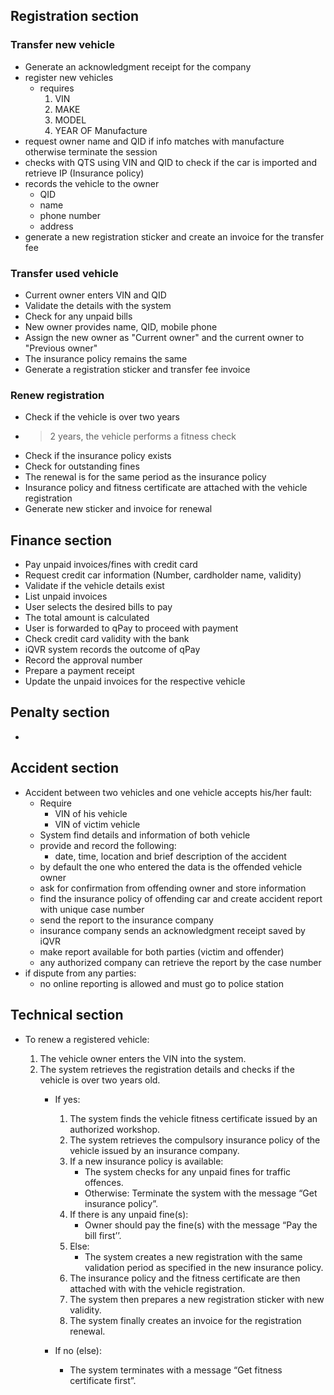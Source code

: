 ## Registration section

###  Transfer new vehicle
- Generate an  acknowledgment receipt for the company
- register new vehicles 
  - requires 
    1. VIN 
    2. MAKE
    3. MODEL
    4. YEAR OF Manufacture
- request owner name and QID if info matches with manufacture otherwise terminate the session
- checks with QTS using VIN and QID to check if the car is imported and retrieve IP (Insurance policy)
- records the vehicle to the owner 
	- QID
	- name
	- phone number
	- address
- generate a new registration sticker and create an invoice for the transfer fee 
### Transfer used vehicle
- Current owner enters VIN and QID
- Validate the details with the system
- Check for any unpaid bills
- New owner provides name, QID, mobile phone
- Assign the new owner as "Current owner" and the current owner to "Previous owner"
- The insurance policy remains the same
- Generate a registration sticker and transfer fee invoice
### Renew registration
- Check if the vehicle is over two years
- >2 years, the vehicle performs a fitness check
- Check if the insurance policy exists
- Check for outstanding fines
- The renewal is for the same period as the insurance policy
- Insurance policy and fitness certificate are attached with the vehicle registration
- Generate new sticker and invoice for renewal  



## Finance section 
- Pay unpaid invoices/fines with credit card
- Request credit car information (Number, cardholder name, validity)
- Validate if the vehicle details exist
- List unpaid invoices
- User selects the desired bills to pay
- The total amount is calculated
- User is forwarded to qPay to proceed with payment
- Check credit card validity with the bank
- iQVR system records the outcome of qPay
- Record the approval number
- Prepare a payment receipt
- Update the unpaid invoices for the respective vehicle


##  Penalty section
- 


## Accident section
- Accident between two vehicles and one vehicle accepts his/her fault:
	- Require
		-  VIN of his vehicle
		-  VIN of victim vehicle
	- System find details and information of both vehicle
	- provide and record the following:
		- date, time, location and brief description of the accident
	- by default the one who entered the data is the offended vehicle owner 
	- ask for confirmation from offending owner and store information
	- find the insurance policy of offending car and create accident report with unique case number
	- send the report to the insurance company 
	- insurance company sends an acknowledgment receipt saved by iQVR
	- make report available for both parties (victim and offender)
	- any authorized company can retrieve the report by the case number
- if dispute from any parties:
	- no online reporting is allowed and must go to police station

## Technical section

- To renew a registered vehicle:

	1. The vehicle owner enters the VIN into the system.
	2. The system retrieves the registration details and checks if the vehicle is over two years old.
		- If yes:
			1. The system finds
			the vehicle fitness certificate issued by an authorized workshop.
			2. The system retrieves the compulsory insurance policy of the vehicle issued by an
			insurance company.
			3. If a new insurance policy is available:
				- The system checks for any unpaid
				fines for traffic offences.
				- Otherwise:
					Terminate the system with the message “Get insurance policy”. 
			4. If there is any unpaid fine(s): 
				- Owner should pay the fine(s) with the message
				“Pay the bill first’’.
			5. Else:
				- The system creates a new registration with
					the same validation period as specified in the new insurance policy.
			6. The insurance policy and
			the fitness certificate are then attached with with the vehicle registration. 
			7. The system
			then prepares a new registration sticker with new validity. 
			8. The system finally creates an invoice for the
			registration renewal.

		- If no (else):
			- The system terminates with
			a message “Get fitness certificate first”.